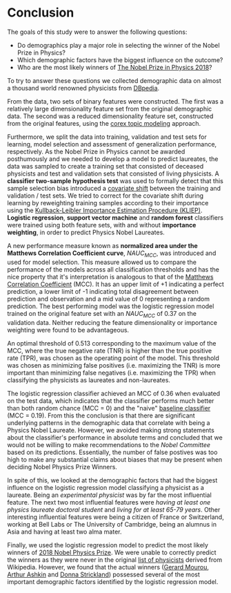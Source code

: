 # Conclusion

The goals of this study were to answer the following questions:

- Do demographics play a major role in selecting the winner of the Nobel Prize in Physics?
- Which demographic factors have the biggest influence on the outcome?
- Who are the most likely winners of [The Nobel Prize in Physics 2018](https://www.nobelprize.org/prizes/physics/2018/summary/)?

To try to answer these questions we collected demographic data on almost a thousand world renowned physicists from [DBpedia](https://wiki.dbpedia.org/about). 

From the data, two sets of binary features were constructed. The first was a relatively large dimensionality feature set from the original demographic data. The second was a reduced dimensionality feature set, constructed from the original features, using the [corex topic modeling](https://github.com/gregversteeg/corex_topic) approach.

Furthermore, we split the data into training, validation and test sets for learning, model selection and assessment of generalization performance, respectively. As the Nobel Prize in Physics cannot be awarded posthumously and we needed to develop a model to predict laureates, the data was sampled to create a training set that consisted of deceased physicists and test and validation sets that consisted of living physicists. A **classifier two-sample hypothesis test** was used to formally detect that this sample selection bias introduced a [covariate shift](nobel_physics_prizes/notebooks/5.1-covariate-shift.ipynb) between the training and validation / test sets. We tried to correct for the covariate shift during learning by reweighting training samples according to their importance using the [Kullback-Leibler Importance Estimation Procedure (KLIEP)](https://www.ism.ac.jp/editsec/aism/pdf/060_4_0699.pdf). **Logistic regression**, **support vector machine** and **random forest** classifiers were trained using both feature sets, with and without **importance weighting**, in order to predict Physics Nobel Laureates.

A new performance measure known as **normalized area under the Matthews Correlation Coefficient curve**, $NAUC_{MCC}$, was introduced and used for model selection. This measure allowed us to compare the performance of the models across all classification thresholds and has the nice property that it's interpretation is analogous to that of the [Matthews Correlation Coefficient](https://en.wikipedia.org/wiki/Matthews_correlation_coefficient) (MCC). It has an upper limit of +1 indicating a perfect prediction, a lower limit of -1 indicating total disagreement between prediction and observation and a mid value of 0 representing a random prediction. The best performing model was the logistic regression model trained on the original feature set with an $NAUC_{MCC}$ of 0.37 on the validation data. Neither reducing the feature dimensionality or importance weighting were found to be advantageous.

An optimal threshold of 0.513 corresponding to the maximum value of the MCC, where the true negative rate (TNR) is higher than the true positive rate (TPR), was chosen as the operating point of the model. This threshold was chosen as minimizing false positives (i.e. maximizing the TNR) is more important than minimizing false negatives (i.e. maximizing the TPR) when classifying the physicists as laureates and non-laureates.

The logistic regression classifier achieved an MCC of 0.36 when evaluated on the test data, which indicates that the classifier performs much better than both random chance (MCC = 0) and the "naive" [baseline classifier](5.0-baseline-model.ipynb) (MCC = 0.19). From this the conclusion is that there are significant underlying patterns in the demographic data that correlate with being a Physics Nobel Laureate. However, we avoided making strong statements about the classifier's performance in absolute terms and concluded that we would not be willing to make recommendations to the *Nobel Committee* based on its predictions. Essentially, the number of false postives was too high to make any substantial claims about biases that may be present when deciding Nobel Physics Prize Winners.

In spite of this, we looked at the demographic factors that had the biggest influence on the logistic regression model classifying a physicist as a laureate. Being an *experimental physicist* was by far the most influential feature. The next two most influential features were *having at least one physics laureate doctoral student* and *living for at least 65-79 years*. Other interesting influential features were being a citizen of France or Switzerland, working at Bell Labs or The University of Cambridge, being an alumnus in Asia and having at least two alma mater.

Finally, we used the logistic regression model to predict the most likely winners of [2018 Nobel Physics Prize](https://www.nobelprize.org/prizes/physics/2018/summary/). We were unable to correctly predict the winners as they were never in the original [list of physicists](../data/raw/physicists.txt) derived from Wikipedia. However, we found that the actual winners ([Gerard Mourou](https://en.wikipedia.org/wiki/G%C3%A9rard_Mourou), [Arthur Ashkin](https://en.wikipedia.org/wiki/Arthur_Ashkin) and [Donna Strickland](https://en.wikipedia.org/wiki/Donna_Strickland)) possessed several of the most important demographic factors identified by the logistic regression model.